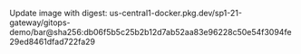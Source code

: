 Update image with digest: us-central1-docker.pkg.dev/sp1-21-gateway/gitops-demo/bar@sha256:db06f5b5c25b2b12d7ab52aa83e96228c50e54f3094fe29ed8461dfad722fa29 
